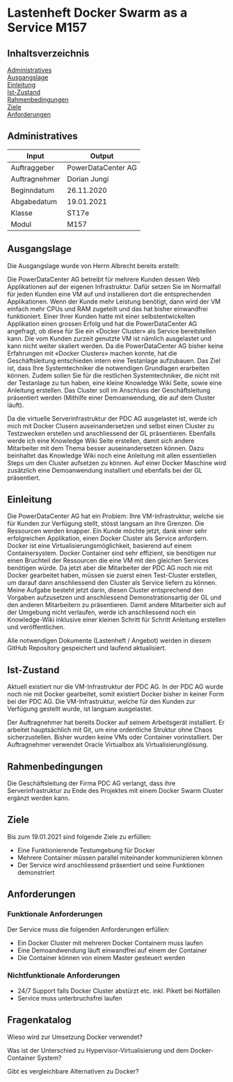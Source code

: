 # Lastenheft Docker Swarm as a Service M157

## Inhaltsverzeichnis

[Administratives](#Administratives)  
[Ausgangslage](#Ausgangslage)  
[Einleitung](#Einleitung)  
[Ist-Zustand](#Ist-Zustand)  
[Rahmenbedingungen](#Rahmenbedingungen)  
[Ziele](#Ziele)  
[Anforderungen](#Anforderungen)  
 
   
<a name="Administratives"/>
<a name="Ausgangslage"/>
<a name="Einleitung"/>
<a name="Ist-Zustand"/>
<a name="Rahmenbedingungen"/>
<a name="Ziele"/>
<a name="Anforderungen"/>



## Administratives

| Input  | Output |
| ------------- | ------------- |
| Auftraggeber  | PowerDataCenter AG  |
| Auftragnehmer  | Dorian Jungi  |
| Beginndatum  | 26.11.2020  |
| Abgabedatum  | 19.01.2021  |
| Klasse  | ST17e  |
| Modul  | M157  |

## Ausgangslage
Die Ausgangslage wurde von Herrn Albrecht bereits erstellt:

Die PowerDataCenter AG betreibt für mehrere Kunden dessen Web Applikationen auf der eigenen Infrastruktur. Dafür setzen Sie im Normalfall für jeden Kunden eine VM auf und installieren dort die entsprechenden Applikationen. Wenn der Kunde mehr Leistung benötigt, dann wird der VM einfach mehr CPUs und RAM zugeteilt und das hat bisher einwandfrei funktioniert. Einer Ihrer Kunden hatte mit einer selbstentwickelten Applikation einen grossen Erfolg und hat die PowerDataCenter AG angefragt, ob diese für Sie ein «Docker Cluster» als Service bereitstellen kann. Die vom Kunden zurzeit genutzte VM ist nämlich ausgelastet und kann nicht weiter skaliert werden. Da die PowerDataCenter AG bisher keine Erfahrungen mit «Docker Clusters» machen konnte, hat die Geschäftsleitung entschieden intern eine Testanlage aufzubauen. Das Ziel ist, dass Ihre Systemtechniker die notwendigen Grundlagen erarbeiten können. Zudem sollen Sie für die restlichen Systemtechniker, die nicht mit der Testanlage zu tun haben, eine kleine Knowledge Wiki Seite, sowie eine Anleitung erstellen. Das Cluster soll im Anschluss der Geschäftsleitung präsentiert werden (Mithilfe einer Demoanwendung, die auf dem Cluster läuft).

Da die virtuelle Serverinfrastruktur der PDC AG ausgelastet ist, werde ich mich mit Docker Clusern auseinandersetzen und selbst einen Cluster zu Testzwecken erstellen und anschliessend der GL präsentieren. Ebenfalls werde ich eine Knowledge Wiki Seite erstellen, damit sich andere Mitarbeiter mit dem Thema besser auseinandersetzen können. Dazu beinhaltet das Knowledge Wiki noch eine Anleitung mit allen essentiellen Steps um den Cluster aufsetzen zu können. Auf einer Docker Maschine wird zusätzlich eine Demoanwendung installiert und ebenfalls bei der GL präsentiert.

## Einleitung
Die PowerDataCenter AG hat ein Problem: Ihre VM-Infrastruktur, welche sie für Kunden zur Verfügung stellt, stösst langsam an ihre Grenzen. Die Ressourcen werden knapper. Ein Kunde möchte jetzt, dank einer sehr erfolgreichen Applikation, einen Docker Cluster als Service anfordern. Docker ist eine Virtualisierungsmöglichkeit, basierend auf einem Containersystem. Docker Container sind sehr effizient, sie benötigen nur einen Bruchteil der Ressourcen die eine VM mit den gleichen Services benötigen würde. 
Da jetzt aber die Mitarbeiter der PDC AG noch nie mit Docker gearbeitet haben, müssen sie zuerst einen Test-Cluster erstellen, um darauf dann anschliessend den Cluster als Service liefern zu können. Meine Aufgabe besteht jetzt darin, diesen Cluster entsprechend den Vorgaben aufzusetzen und anschliessend Demonstrationsartig der GL und den anderen Mitarbeitern zu präsentieren. Damit andere Mitarbeiter sich auf der Umgebung nicht verlaufen, werde ich anschliessend noch ein Knowledge-Wiki inklusive einer kleinen Schritt für Schritt Anleitung erstellen und veröffentlichen.

Alle notwendigen Dokumente (Lastenheft / Angebot) werden in diesem GitHub Repository gespeichert und laufend aktualisiert.

## Ist-Zustand
Aktuell existiert nur die VM-Infrastruktur der PDC AG. In der PDC AG wurde noch nie mit Docker gearbeitet, somit existiert Docker bisher in keiner Form bei der PDC AG. Die VM-Infrastruktur, welche für den Kunden zur Verfügung gestellt wurde, ist langsam ausgelastet. 

Der Auftragnehmer hat bereits Docker auf seinem Arbeitsgerät installiert. Er arbeitet hauptsächlich mit Git, um eine ordentliche Struktur ohne Chaos sicherzustellen. Bisher wurden keine VMs oder Container vorinstalliert. Der Auftragnehmer verwendet Oracle Virtualbox als Virtualisierunglösung. 

## Rahmenbedingungen
Die Geschäftsleitung der Firma PDC AG verlangt, dass ihre Serverinfrastruktur zu Ende des Projektes mit einem Docker Swarm Cluster ergänzt werden kann.

## Ziele
Bis zum 19.01.2021 sind folgende Ziele zu erfüllen:

- Eine Funktionierende Testumgebung für Docker
- Mehrere Container müssen parallel miteinander kommunizieren können
- Der Service wird anschliessend präsentiert und seine Funktionen demonstriert

## Anforderungen

### Funktionale Anforderungen
Der Service muss die folgenden Anforderungen erfüllen:

- Ein Docker Cluster mit mehreren Docker Containern muss laufen
- Eine Demoandwendung läuft einwandfrei auf einem der Container
- Die Container können von einem Master gesteuert werden

### Nichtfunktionale Anforderungen

- 24/7 Support falls Docker Cluster abstürzt etc. inkl. Pikett bei Notfällen
- Service muss unterbruchsfrei laufen

## Fragenkatalog

Wieso wird zur Umsetzung Docker verwendet?

Was ist der Unterschied zu Hypervisor-Virtualisierung und dem Docker-Container System?

Gibt es vergleichbare Alternativen zu Docker?



